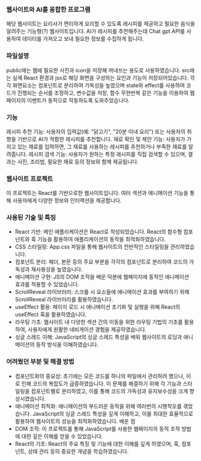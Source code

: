 ### 웹사이트와 AI를 융합한 프로그램
해당 웹사이트는 요리사가 편리하게 요리할 수 있도록 레시피를 제공하고 필요한 음식을 알려주는 기능형(?) 웹사이트입니다.
AI가 레시피를 추천해주는데 Chat gpt API를 사용하여 데이터를 가져오고 보내 필요한 정보를 수집하게 됩니다.
### 파일설명
public에는 웹에 필요한 사진과 icon을 저장해 꺼내쓰는 용도로 사용하였습니다.
src에는 실제 React 환경과 jsx로 해당 화면을 구성하는 요인과 기능이 저장되어있습니다.
각각 화면요소는 컴포넌트로 분리하여 가독성을 높였으며 state와 effect를 사용하여 코드가 진행되는
순서를 조정하고, 변수값을 저장, 함수 무한반복 같은 기능을 이용하여 웹페이지의 이벤트가 동적으로 작동하도록 도와주었습니다.
### 기능
레시피 추천 기능: 사용자의 입력값(예: "닭고기", "20분 이내 요리") 또는 사용자의 취향을 기반으로 AI가 적합한 레시피를 추천합니다.
재료 확인 및 제안 기능: 사용자가 가지고 있는 재료를 입력하면, 그 재료를 사용하는 레시피를 추천하거나 부족한 재료를 알려줍니다.
레시피 검색 기능: 사용자가 원하는 특정 레시피를 직접 검색할 수 있으며, 결과는 사진, 조리법, 필요한 재료 등의 정보와 함께 제공됩니다.

### 웹사이트 프로젝트
이 프로젝트는 React를 기반으로한 웹사이트입니다. 여러 섹션과 애니메이션 기능을 통해 사용자에게 다양한 정보와 인터랙션을 제공합니다.

### 사용된 기술 및 특징
- React 기반: 메인 애플리케이션은 React로 작성되었습니다. React의 함수형 컴포넌트와 훅 기능을 활용하여 애플리케이션의 동작을 최적화하였습니다.
- CSS 스타일링: App.css 파일을 통해 웹사이트의 전반적인 스타일링을 관리하였습니다.
- 컴포넌트 분리: 헤더, 본문 등의 주요 부분을 각각의 컴포넌트로 분리하여 코드의 가독성과 재사용성을 높였습니다.
- 애니메이션 구현: JS의 DOM 조작을 배운 덕분에 웹페이지에 동적인 애니메이션 효과를 적용할 수 있었습니다.
- ScrollReveal 라이브러리: 스크롤 시 요소들에 애니메이션 효과를 부여하기 위해 ScrollReveal 라이브러리를 활용하였습니다.
- useEffect 활용: 페이지 로드 시 애니메이션 초기화 및 실행을 위해 React의 useEffect 훅을 활용하였습니다.
- 라우팅 기초: 웹사이트 내 다양한 섹션 간의 이동을 위한 라우팅 기법의 기초를 활용하여, 사용자에게 원활한 네비게이션 경험을 제공하였습니다.
- 싱글 스레드 이해: JavaScript의 싱글 스레드 특성을 배워 웹사이트의 로딩과 애니메이션의 동작 방식을 이해하였습니다.
### 어려웠던 부분 및 해결 방법
- 컴포넌트화의 중요성: 초기에는 모든 코드를 하나의 파일에서 관리하려 했으나, 이로 인해 코드의 복잡도가 급증하였습니다. 이 문제를 해결하기 위해 각 기능과 스타일링을 컴포넌트별로 분리하였고, 이를 통해 코드의 가독성과 유지보수성을 크게 향상시켰습니다.
- 애니메이션 최적화: 애니메이션의 부드러운 동작을 위해 여러번의 시행착오를 겪었습니다. JavaScript의 싱글 스레드 특성을 깊게 이해하고, 이를 최대한 효율적으로 활용하여 웹사이트의 성능을 최적화하였습니다.
배운 점
- DOM 조작: 이 프로젝트를 통해 JavaScript를 사용한 웹페이지의 동적 조작 방법에 대한 깊은 이해를 얻을 수 있었습니다.
- React의 기초: React의 주요 특징 및 기능에 대한 이해를 깊게 하였으며, 훅, 컴포넌트, 상태 관리 등의 중요한 개념을 학습하였습니다.
